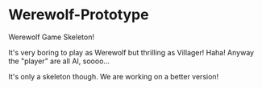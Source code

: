 # Werewolf-Prototype

Werewolf Game Skeleton!

It's very boring to play as Werewolf but thrilling as Villager! Haha!
Anyway the "player" are all AI, soooo...

It's only a skeleton though. We are working on a better version!
